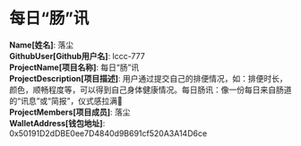 # 每日“肠”讯

**Name[姓名]**: 落尘  
**GithubUser[Github用户名]**: lccc-777  
**ProjectName[项目名称]**: 每日“肠”讯  
**ProjectDescription[项目描述]**: 用户通过提交自己的排便情况，如：排便时长，颜色，顺畅程度等，可以得到自己身体健康情况。每日肠讯：像一份每日来自肠道的“讯息”或“简报”，仪式感拉满🤩  
**ProjectMembers[项目成员]**: 落尘  
**WalletAddress[钱包地址]**: 0x50191D2dDBE0ee7D4840d9B691cf520A3A14D6ce